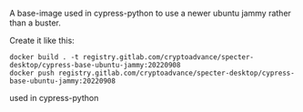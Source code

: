 A base-image used in cypress-python to use a newer ubuntu jammy rather than a buster.

Create it like this:

``` 
docker build . -t registry.gitlab.com/cryptoadvance/specter-desktop/cypress-base-ubuntu-jammy:20220908
docker push registry.gitlab.com/cryptoadvance/specter-desktop/cypress-base-ubuntu-jammy:20220908
```

used in cypress-python

